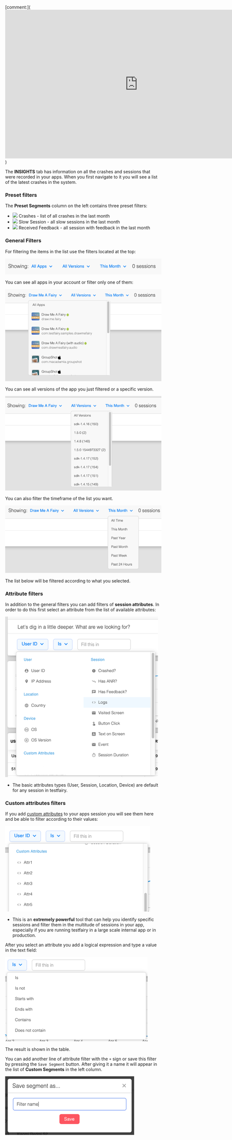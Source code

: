 
[comment:](<iframe width="854" height="480" src="https://www.youtube.com/embed/i8crsqfJAFA" frameborder="0" allow="autoplay; encrypted-media" allowfullscreen></iframe>)


The **INSIGHTS** tab has information on all the crashes and sessions that were recorded in your apps.
When you first navigate to it you will see a list of the latest crashes in the system.

### Preset filters
The **Preset Segments** column on the left contains three preset filters:

  - ![](https://app.testfairy.com/images/app/header/ic_report_black_24dp_1x.png) Crashes - list of all crashes in the last month
  - ![](https://8640586.testfairy.com/images/app/header/status-icon-anr.png) Slow Session - all slow sessions in the last month
  - ![](https://8640586.testfairy.com/images/app/header/status-icon-comment.png) Received Feedback - all session with feedback in the last month

### General Filters
For filtering the items in the list use the filters located at the top:

![filters](/img/getting-started/insights/insights-filter-1.png)

You can see all apps in your account or filter only one of them:

![](/img/getting-started/insights/insights-filter-app-name.png)

You can see all versions of the app you just filtered or a specific version.

![](/img/getting-started/insights/insights-filter-app-version.png)

You can also filter the timeframe of the list you want.

![](/img/getting-started/insights/insights-time-frame.png)

The list below will be filtered according to what you selected.

### Attribute filters
In addition to the general filters you can add filters of **session attributes**. In order to do this first select an attribute from the list of available attributes:

![](/img/getting-started/insights/attribute-filter.png)

  - The basic attributes types (User, Session, Location, Device) are default for any session in testfairy.

### Custom attributes filters
If you add [custom attributes](https://docs.testfairy.com/SDK/Session_Attributes.html) to your apps session you will see them here and be able to filter according to their values:

![](/img/getting-started/insights/custome-attributes.png)

  - This is an **extremely powerful** tool that can help you identify specific sessions and filter them in the multitude of sessions in your app, especially if you are running testfairy in a large scale internal app or in production.


After you select an attribute you add a logical expression and type a value in the text field:

![](/img/getting-started/insights/atribute-filter-logical.png)

The result is shown in the table.

You can add another line of attribute filter with the `+` sign or save this filter by pressing the `Save Segment` button. After giving it a name it will appear in the list of **Custom Segments** in the left column.

![](/img/getting-started/insights/filter-name.png)
